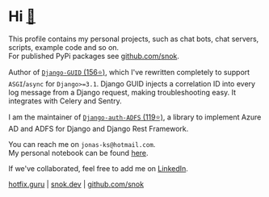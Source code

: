 # Hi [🐍](https://snok.dev)
This profile contains my personal projects, such as chat bots, chat servers, scripts, example code and so on.  
For published PyPi packages see [github.com/snok](https://github.com/snok).

Author of [`Django-GUID` (156⭐)](https://github.com/snok/django-guid), which I've rewritten completely to support `ASGI`/`async` for `Django>=3.1`. Django GUID injects a correlation ID into every log message from a Django request, making troubleshooting easy. It integrates with Celery and Sentry.

I am the maintainer of [`Django-auth-ADFS` (119⭐)](https://github.com/snok/django-auth-adfs), a library to implement Azure AD and ADFS for Django and Django Rest Framework.

You can reach me on `jonas-ks@hotmail.com`.  
My personal notebook can be found [here](https://hotfix.guru).

If we've collaborated, feel free to add me on [LinkedIn](https://linkedin.com/in/jonasks).


[hotfix.guru](https://hotfix.guru) | [snok.dev](https://snok.dev) | [github.com/snok](https://github.com/snok)
